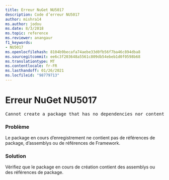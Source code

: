 ```yaml
---
title: Erreur NuGet NU5017
description: Code d’erreur NU5017
author: mishra14
ms.author: jodou
ms.date: 8/3/2018
ms.topic: reference
ms.reviewer: anangaur
f1_keywords:
- NU5017
ms.openlocfilehash: 8104b9becafa74aebe33d0fb56f7ba46c894dba8
ms.sourcegitcommit: ee6c3f203648a5561c809db54ebeb1d0f0598b68
ms.translationtype: MT
ms.contentlocale: fr-FR
ms.lasthandoff: 01/26/2021
ms.locfileid: "98779713"
---
```

# <a name="nuget-error-nu5017"></a>Erreur NuGet NU5017
<pre>Cannot create a package that has no dependencies nor content.</pre>

### <a name="issue"></a>Problème

Le package en cours d’enregistrement ne contient pas de références de package, d’assemblys ou de références de Framework.


### <a name="solution"></a>Solution

Vérifiez que le package en cours de création contient des assemblys ou des références de package.

